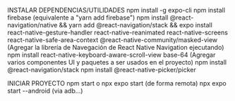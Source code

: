 
INSTALAR DEPENDENCIAS/UTILIDADES
npm install -g expo-cli
npm install firebase (equivalente a "yarn add firebase")
npm install @react-navigation/native && yarn add @react-navigation/stack && expo install react-native-gesture-handler react-native-reanimated react-native-screens react-native-safe-area-context @react-native-community/masked-view	(Agregar la librería de Navegación de React Native Navigation ejecutando)
npm install react-native-keyboard-aware-scroll-view base-64	(Agregar varios componentes UI y paquetes a ser usados en el proyecto)
npm install @react-navigation/stack
npm install @react-native-picker/picker


INICIAR PROYECTO
npm start  o npx expo start (de forma remota)
npx expo start --android (via adb...)
